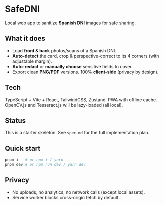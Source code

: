 # SafeDNI

Local web app to sanitize **Spanish DNI** images for safe sharing.

## What it does
- Load **front & back** photos/scans of a Spanish DNI.
- **Auto-detect** the card, crop & perspective-correct to its 4 corners (with adjustable margin).
- **Auto-redact** or **manually choose** sensitive fields to cover.
- Export clean **PNG/PDF** versions. 100% **client-side** (privacy by design).

## Tech
TypeScript + Vite + React, TailwindCSS, Zustand. PWA with offline cache. OpenCV.js and Tesseract.js will be lazy-loaded (all local).

## Status
This is a starter skeleton. See `spec.md` for the full implementation plan.

## Quick start
```bash
pnpm i   # or npm i / yarn
pnpm dev # or npm run dev / yarn dev
```

## Privacy
- No uploads, no analytics, no network calls (except local assets).
- Service worker blocks cross-origin fetch by default.
